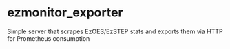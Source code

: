 # ezmonitor_exporter
Simple server that scrapes EzOES/EzSTEP stats and exports them via HTTP for Prometheus consumption
